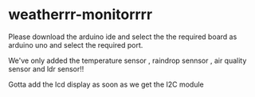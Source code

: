# weatherrr-monitorrrr
Please download the arduino ide and select the the required board as arduino uno and select the required port.




We've only added the temperature sensor , raindrop sennsor , air quality sensor and ldr sensor!!

Gotta add the lcd display as soon as we get the I2C module
